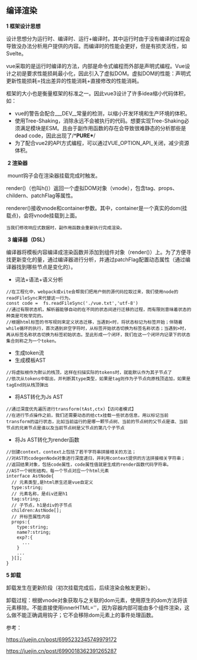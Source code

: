 ## 编译渲染

**1 框架设计思想**

​		设计思想分为运行时、编译时、运行+编译时。其中运行时由于没有编译的过程会导致没办法分析用户提供的内容。而编译时的性能会更好，但是有损灵活性，如Svelte。

​		vue采取的是运行时编译的方法，内部是命令式编程而外部是声明式编程。Vue设计之初是要求性能损耗最小化，因此引入了虚拟DOM。虚拟DOM的性能：声明式更新性能损耗=找出差异的性能消耗+直接修改的性能消耗。

​		框架的大小也是衡量框架的标准之一。因此vue3设计了许多idea缩小代码体积，如：

- ​		vue的警告会配合___DEV__常量的检测，以缩小开发环境和生产环境的体积。
- ​		使用Tree-Shaking，消除永远不会被执行的代码。想要实现Tree-Shaking必须满足模块是ESM。且由于副作用函数的存在会导致很难静态的分析那些是dead code，因此出现了/***PURE\***/
- ​		为了配合vue2的API方式编程，可以通过VUE_OPTION_API_关闭，减少资源体积。

​	**2 渲染器**

​		mount钩子会在渲染器挂载完成时触发。

​		render()（也叫h()）返回一个虚拟DOM对象（vnode），包含tag、props、childern、patchFlag等属性。

​		renderer()接收vnode和container参数。其中，container是一个真实的dom(挂载点)，会将vnode挂载到上面。

```
当我们修改响应式数据时，副作用函数会重新执行完成渲染。
```

​	**3 编译器（DSL）**

​	编译器将模板内容编译成渲染函数并添加到组件对象（render()）上。为了方便寻找更新变化的量，通过编译器进行分析，并通过patchFlag配置动态属性（通过编译器找到哪些节点是变化的）。

- 词法+语法+语义分析

```
//在工程化中，webpack或vite会帮我们把用户侧的源代码拉取过来，我们使用node的readFileSync来代替这一行为。
const code =  fs.readFileSync('./vue.txt','utf-8')
//通过有限状态机，解析器能够自动的在不同的状态间进行迁移的过程，而有限则意味着状态的种类是可枚举完的。
//根据html标签的书写规则来定义状态迁移，当遇到<时，将状态标记为标签开始；伴随着while循环的执行，首次遇到非空字符时，从标签开始状态切换为标签名称状态；当遇到>时，再从标签名称状态切换为标签初始状态。至此形成一个闭环，我们在这一个闭环内记录下的状态集合则称之为一个token。
```

- 生成token流
- 生成模板AST

```
//将虚拟根作为默认的栈顶，这样在扫描实际的tokens时，就能默认作为其子节点了
//依次从tokens中取出，并判断其type类型，如果是tag则作为子节点向原栈顶追加，如果是tagEnd则从栈顶弹出
```

- 将AST转化为Js AST

```
//通过深度优先遍历进行transform(tAst,ctx)【访问者模式】
//在进行节点操作之前，我们还需要动态的给ctx挂载一些状态信息，用以标记当前transform的运行状态，比如当前运行的是哪一颗节点树、当前的节点树的父节点是谁、当前节点的兄弟节点是谁以及当前节点树是父节点的第几个子节点
```

- 将Js AST转化为render函数

```
//创建context，context上包括了若干字符串拼接相关的方法；
//对AST的codegenNode对象进行深度递归，并利用context提供的方法拼接相关字符串；
//返回结果对象，包括code属性，code属性值就是生成的render函数代码字符串。
//AST一个树形结构，每一个节点对应一个html元素
interface AstNode{
  // 元素类型,是html原生还是vue自定义
  type:string; 
  // 元素名称，是div还是h1 
  tag:string;
  // 子节点，h1是div的子节点
  children:AstNode[];
  // 开标签属性内容
  props:{
    type:string;
    name?:string;
    exp?:{
      ...
    }
    ...
  }[];
}
```

**5 卸载**

卸载发生在更新阶段（初次挂载完成后，后续渲染会触发更新）。

卸载过程：根据vnode对象获取与之关联的dom元素，使用原生的dom方法将该元素移除。不能直接使用innerHTML=''，因为容器内部可能由多个组件渲染，这么做不能正确调用钩子；它不会移除dom元素上的事件处理函数。

参考：

https://juejin.cn/post/6995232345749979172

https://juejin.cn/post/6990018362391265287